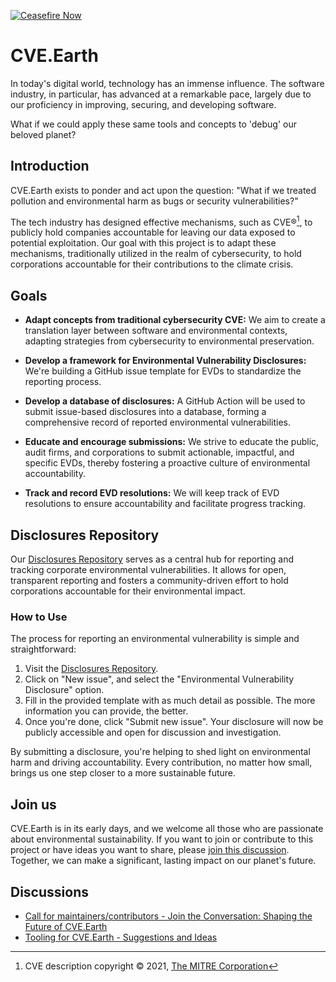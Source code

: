 [![Ceasefire Now](https://badge.techforpalestine.org/ceasefire-now)](https://techforpalestine.org/learn-more)

# CVE.Earth

In today's digital world, technology has an immense influence. The software industry, in particular, has advanced at a remarkable pace, largely due to our proficiency in improving, securing, and developing software.

What if we could apply these same tools and concepts to 'debug' our beloved planet?

## Introduction

CVE.Earth exists to ponder and act upon the question: "What if we treated pollution and environmental harm as bugs or security vulnerabilities?"

The tech industry has designed effective mechanisms, such as CVE®[^1], to publicly hold companies accountable for leaving our data exposed to potential exploitation. Our goal with this project is to adapt these mechanisms, traditionally utilized in the realm of cybersecurity, to hold corporations accountable for their contributions to the climate crisis.

## Goals

- **Adapt concepts from traditional cybersecurity CVE:** We aim to create a translation layer between software and environmental contexts, adapting strategies from cybersecurity to environmental preservation.

- **Develop a framework for Environmental Vulnerability Disclosures:** We're building a GitHub issue template for EVDs to standardize the reporting process.

- **Develop a database of disclosures:** A GitHub Action will be used to submit issue-based disclosures into a database, forming a comprehensive record of reported environmental vulnerabilities.

- **Educate and encourage submissions:** We strive to educate the public, audit firms, and corporations to submit actionable, impactful, and specific EVDs, thereby fostering a proactive culture of environmental accountability.

- **Track and record EVD resolutions:** We will keep track of EVD resolutions to ensure accountability and facilitate progress tracking.

## Disclosures Repository

Our [Disclosures Repository](https://github.com/cve-earth/disclosures) serves as a central hub for reporting and tracking corporate environmental vulnerabilities. It allows for open, transparent reporting and fosters a community-driven effort to hold corporations accountable for their environmental impact.

### How to Use

The process for reporting an environmental vulnerability is simple and straightforward:

1. Visit the [Disclosures Repository](https://github.com/cve-earth/disclosures/issues/new/choose).
2. Click on "New issue", and select the "Environmental Vulnerability Disclosure" option.
3. Fill in the provided template with as much detail as possible. The more information you can provide, the better.
4. Once you're done, click "Submit new issue". Your disclosure will now be publicly accessible and open for discussion and investigation.

By submitting a disclosure, you're helping to shed light on environmental harm and driving accountability. Every contribution, no matter how small, brings us one step closer to a more sustainable future.

## Join us

CVE.Earth is in its early days, and we welcome all those who are passionate about environmental sustainability. If you want to join or contribute to this project or have ideas you want to share, please [join this discussion](https://github.com/orgs/cve-earth/discussions/1). Together, we can make a significant, lasting impact on our planet's future.

## Discussions

- [Call for maintainers/contributors - Join the Conversation: Shaping the Future of CVE.Earth](https://github.com/orgs/cve-earth/discussions/1)
- [Tooling for CVE.Earth - Suggestions and Ideas](https://github.com/orgs/cve-earth/discussions/2)

[^1]: CVE description copyright © 2021, [The MITRE Corporation](https://cve.mitre.org/about/termsofuse.html)
